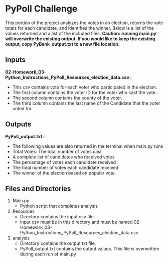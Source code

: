# PyPoll Challenge
This portion of the project analyzes the votes in an election, returns the vote totals for each candidate, and identifies the winner. Below is a list of the values returned and a list of the included files.
**Caution: running main.py will overwrite the existing output. If you would like to keep the existing output, copy PyBank_output.txt to a new file location.**

## Inputs
**02-Homework_03-Python_Instructions_PyPoll_Resources_election_data.csv :** 
  - This csv contains vote for each voter who participated in the election.
  - The first column contains the voter ID for the voter who cast the vote.
  - The second column contains the county of the voter.
  - The third column contains the last name of the Candidate that the voter voted for.
  
## Outputs
**PyPoll_output.txt :**
  - The following values are also returned in the terminal when main.py runs
  - Total Votes: The total number of votes cast
  - A complete list of candidates who received votes
  - The percentage of votes each candidate received
  - The total number of votes each candidate received
  - The winner of the election based on popular vote.
  
## Files and Directories
1. Main.py
   - Python script that completes analysis
2. Resources
   - Directory contains the input csv file. 
   - input csv must be in this directory and must be named 02-Homework_03-Python_Instructions_PyPoll_Resources_election_data.csv
3. analysis
    - Directory contains the output txt file.
    - PyPoll_output.txt contains the output values. This file is overwritten during each run of main.py
